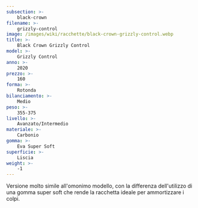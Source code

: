 ```yaml
---
subsection: >-
    black-crown
filename: >-
    grizzly-control
image: /images/wiki/racchette/black-crown-grizzly-control.webp
title: >-
    Black Crown Grizzly Control
model: >-
    Grizzly Control
anno: >-
    2020
prezzo: >-
    160
forma: >-
    Rotonda
bilanciamento: >-
    Medio
peso: >-
    355-375
livello: >-
    Avanzato/Intermedio
materiale: >-
    Carbonio
gomma: >-
    Eva Super Soft
superficie: >-
    Liscia
weight: >-
    -1
---
```

Versione molto simile all'omonimo modello, con la differenza dell'utilizzo di una gomma super soft che rende la racchetta ideale per ammortizzare i colpi.